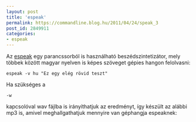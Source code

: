 ```yaml
---
layout: post
title: 'espeak'
permalink: https://commandline.blog.hu/2011/04/24/speak_3
post_id: 2849911
categories: 
- espeak
---
```


Az 
[espeak](http://espeak.sourceforge.net/) egy parancssorból is használható beszédszintetizátor, mely többek között magyar nyelven is képes szöveget gépies hangon felolvasni: 
```
espeak -v hu "Ez egy elég rövid teszt"
``` 
Ha szükséges a 
```
-w
```
 kapcsolóval wav fájlba is irányíthatjuk az eredményt, így készült az alábbi mp3 is, amivel meghallgathatjuk mennyire van géphangja espeaknek: 
 